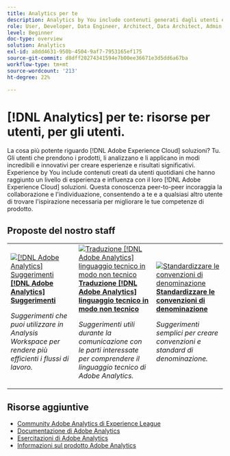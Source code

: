 ```yaml
---
title: Analytics per te
description: Analytics by You include contenuti generati dagli utenti e creati da utenti quotidiani che hanno raggiunto un livello di esperienza e influenza sulla propria conoscenza di Adobe Analytics.
role: User, Developer, Data Engineer, Architect, Data Architect, Admin, Leader
level: Beginner
doc-type: overview
solution: Analytics
exl-id: a8dd4631-950b-4504-9af7-7953165ef175
source-git-commit: d8dff20274341594e7b00ee36671e3d5dd6a67ba
workflow-type: tm+mt
source-wordcount: '213'
ht-degree: 22%

---
```


# [!DNL Analytics] per te: risorse per utenti, per gli utenti.

La cosa più potente riguardo [!DNL Adobe Experience Cloud] soluzioni? Tu. Gli utenti che prendono i prodotti, li analizzano e li applicano in modi incredibili e innovativi per creare esperienze e risultati significativi. Experience by You include contenuti creati da utenti quotidiani che hanno raggiunto un livello di esperienza e influenza con il loro [!DNL Adobe Experience Cloud] soluzioni. Questa conoscenza peer-to-peer incoraggia la collaborazione e l&#39;individuazione, consentendo a te e a qualsiasi altro utente di trovare l&#39;ispirazione necessaria per migliorare le tue competenze di prodotto.

<div id="recs-overview-body-1"></div>
<div id="recs-overview-body-2"></div>
<div id="recs-overview-body-3"></div>
<div id="recs-overview-body-4"></div>
<div id="recs-overview-body-5"></div>
<div id="recs-overview-body-6"></div>

<div id="staff-picks-section">

## Proposte del nostro staff

<table>
<tr>
  <td>
    <a href="/help/analytics/analysis-workspace/tips-and-tricks/right-click-tips-and-tricks-for-more-efficient-workflows.md">
      <img alt="[!DNL Adobe Analytics] Suggerimenti" src="https://video.tv.adobe.com/v/3417736?format=jpeg" />
    </a>
    <div>
      <a href="/help/analytics/analysis-workspace/tips-and-tricks/right-click-tips-and-tricks-for-more-efficient-workflows.md">
    <strong>[!DNL Adobe Analytics] Suggerimenti</strong>
    </a>
    </div>
    <p>
    <em>Suggerimenti che puoi utilizzare in Analysis Workspace per rendere più efficienti i flussi di lavoro.</em>
    <p>
  </td>
  <td>
    <a href="/help/marketo/programs/email-programs.md">
      <img alt="Traduzione [!DNL Adobe Analytics] linguaggio tecnico in modo non tecnico" src="https://video.tv.adobe.com/v/342066?format=jpeg" />
    </a>
    <div>
      <a href="/help/analytics/administration/key-admin-skills/translating-adobe-analytics-technical-language.md">
    <strong>Traduzione [!DNL Adobe Analytics] linguaggio tecnico in modo non tecnico</strong>
    </a>
    </div>
    <p>
    <em>Suggerimenti utili durante la comunicazione con le parti interessate per comprendere il linguaggio tecnico di Adobe Analytics.</em>
    <p>
  </td>
  <td>
    <a href="/help/analytics/administration/admin-tips/create-standardized-naming-conventions.md">
      <img alt="Standardizzare le convenzioni di denominazione" src="https://cdn.experienceleague.adobe.com/thumb/10531.jpg" />
    </a>
    <div>
      <a href="/help/analytics/administration/admin-tips/create-standardized-naming-conventions.md">
    <strong>Standardizzare le convenzioni di denominazione</strong>
    </a>
    </div>
    <p>
    <em>Suggerimenti semplici per creare convenzioni e standard di denominazione.</em>
    <p>
  </td>
</tr>
</table>

</div>

## Risorse aggiuntive

* [Community Adobe Analytics di Experience League](https://experienceleaguecommunities.adobe.com/t5/adobe-analytics/ct-p/adobe-analytics-community)
* [Documentazione di Adobe Analytics](https://experienceleague.adobe.com/docs/analytics.html?lang=it)
* [Esercitazioni di Adobe Analytics](https://experienceleague.adobe.com/docs/analytics-learn/tutorials/overview.html?lang=it)
* [Informazioni sul prodotto Adobe Analytics](https://business.adobe.com/products/analytics/adobe-analytics.html?lang=it)
